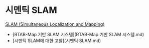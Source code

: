 # 시멘틱 SLAM
[SLAM (Simultaneous Localization and Mapping)](../index.md)
- [RTAB-Map 기반 SLAM 시스템](RTAB-Map 기반 SLAM 시스템.md)
- [시맨틱 SLAM에 대한 고찰](시맨틱 SLAM.md)
